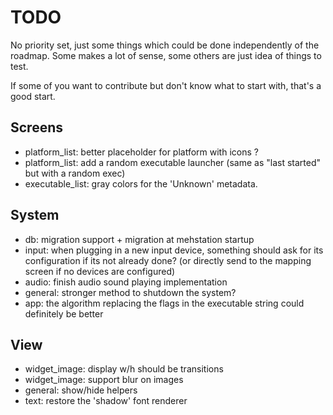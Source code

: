 # TODO

No priority set, just some things which could be done independently of the roadmap.
Some makes a lot of sense, some others are just idea of things to test.

If some of you want to contribute but don't know what to start with, that's a good start.

## Screens

  * platform_list: better placeholder for platform with icons ?
  * platform_list: add a random executable launcher (same as "last started" but with a random exec)
  * executable_list: gray colors for the 'Unknown' metadata.

## System

  * db: migration support + migration at mehstation startup
  * input: when plugging in a new input device, something should ask for its configuration if its not already done? (or directly send to the mapping screen if no devices are configured)
  * audio: finish audio sound playing implementation
  * general: stronger method to shutdown the system?
  * app: the algorithm replacing the flags in the executable string could definitely be better

## View

  * widget_image: display w/h should be transitions
  * widget_image: support blur on images
  * general: show/hide helpers
  * text: restore the 'shadow' font renderer
